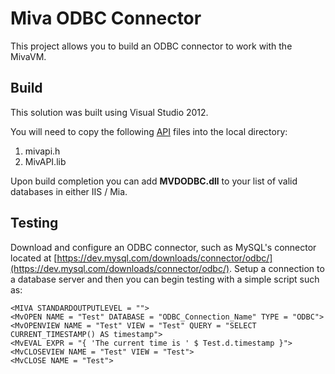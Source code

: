 # Miva ODBC Connector

This project allows you to build an ODBC connector to work with the MivaVM.

## Build
This solution was built using Visual Studio 2012.  

You will need to copy the following [API](https://www.miva.com/support/downloads) files into the local directory:

1. mivapi.h
1. MivAPI.lib

Upon build completion you can add **MVDODBC.dll** to your list of valid databases in either IIS / Mia.

## Testing
Download and configure an ODBC connector, such as MySQL's connector located at [https://dev.mysql.com/downloads/connector/odbc/](https://dev.mysql.com/downloads/connector/odbc/).  Setup a connection to a database server and then you can begin testing with a simple script such as:

    <MIVA STANDARDOUTPUTLEVEL = "">
    <MvOPEN NAME = "Test" DATABASE = "ODBC_Connection_Name" TYPE = "ODBC">
    <MvOPENVIEW NAME = "Test" VIEW = "Test" QUERY = "SELECT CURRENT_TIMESTAMP() AS timestamp">
    <MvEVAL EXPR = "{ 'The current time is ' $ Test.d.timestamp }">
    <MvCLOSEVIEW NAME = "Test" VIEW = "Test">
    <MvCLOSE NAME = "Test">

